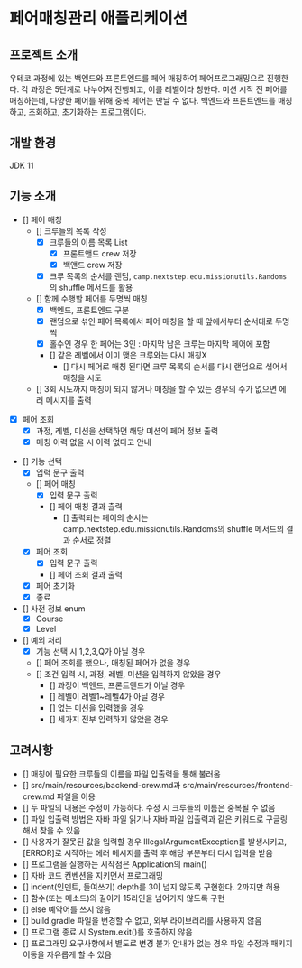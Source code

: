 # 페어매칭관리 애플리케이션

## 프로젝트 소개
우테코 과정에 있는 백엔드와 프론트엔드를 페어 매칭하여 페어프로그래밍으로 진행한다.
각 과정은 5단계로 나누어져 진행되고, 이를 레벨이라 칭한다. 미션 시작 전 페어를 매칭하는데, 다양한 페어를 위해 중복 페어는 만날 수 없다.
백엔드와 프론트엔드를 매칭하고, 조회하고, 초기화하는 프로그램이다.

## 개발 환경
JDK 11

## 기능 소개
- [] 페어 매칭
  - [] 크루들의 목록 작성
    - [x] 크루들의 이름 목록 List<String>
      - [x] 프론트앤드 crew 저장
      - [x] 백앤드 crew 저장
    - [x] 크루 목록의 순서를 랜덤, `camp.nextstep.edu.missionutils.Randoms`의 shuffle 메서드를 활용
  - [] 함께 수행할 페어를 두명씩 매칭
    - [x] 백엔드, 프론트엔드 구분
    - [x] 랜덤으로 섞인 페어 목록에서 페어 매칭을 할 때 앞에서부터 순서대로 두명씩
    - [x] 홀수인 경우 한 페어는 3인 : 마지막 남은 크루는 마지막 페어에 포함
    - [] 같은 레벨에서 이미 맺은 크루와는 다시 매칭X
      - [] 다시 페어로 매칭 된다면 크루 목록의 순서를 다시 랜덤으로 섞어서 매칭을 시도
  -  [] 3회 시도까지 매칭이 되지 않거나 매칭을 할 수 있는 경우의 수가 없으면 에러 메시지를 출력

- [x] 페어 조회
  - [x] 과정, 레벨, 미션을 선택하면 해당 미션의 페어 정보 출력
  - [x] 매칭 이력 없을 시 이력 없다고 안내

- [] 기능 선택
  - [x] 입력 문구 출력
  - [] 페어 매칭
    - [x] 입력 문구 출력
    - [] 페어 매칭 결과 출력
      - [] 출력되는 페어의 순서는 camp.nextstep.edu.missionutils.Randoms의 shuffle 메서드의 결과 순서로 정렬
  - [x] 페어 조회
    - [x] 입력 문구 출력
    - [] 페어 조회 결과 출력
  - [x] 페어 초기화
  - [x] 종료

- [] 사전 정보 enum
  - [x] Course
  - [x] Level

- [] 예외 처리
  - [x] 기능 선택 시 1,2,3,Q가 아닐 경우 
  - [] 페어 조회를 했으나, 매칭된 페어가 없을 경우
  - [] 조건 입력 시, 과정, 레벨, 미션을 입력하지 않았을 경우
    - [] 과정이 백엔드, 프론트엔드가 아닐 경우
    - [] 레벨이 레벨1~레벨4가 아닐 경우
    - [] 없는 미션을 입력했을 경우
    - [] 세가지 전부 입력하지 않았을 경우

## 고려사항
- [] 매칭에 필요한 크루들의 이름을 파일 입출력을 통해 불러옴
- [] src/main/resources/backend-crew.md과 src/main/resources/frontend-crew.md 파일을 이용
- [] 두 파일의 내용은 수정이 가능하다. 수정 시 크루들의 이름은 중복될 수 없음
- [] 파일 입출력 방법은 자바 파일 읽기나 자바 파일 입출력과 같은 키워드로 구글링해서 찾을 수 있음
- [] 사용자가 잘못된 값을 입력할 경우 IllegalArgumentException를 발생시키고, [ERROR]로 시작하는 에러 메시지를 출력 후 해당 부분부터 다시 입력을 받음
- [] 프로그램을 실행하는 시작점은 Application의 main()
- [] 자바 코드 컨벤션을 지키면서 프로그래밍
- [] indent(인덴트, 들여쓰기) depth를 3이 넘지 않도록 구현한다. 2까지만 허용
- [] 함수(또는 메소드)의 길이가 15라인을 넘어가지 않도록 구현
- [] else 예약어를 쓰지 않음
- [] build.gradle 파일을 변경할 수 없고, 외부 라이브러리를 사용하지 않음
- [] 프로그램 종료 시 System.exit()를 호출하지 않음
- [] 프로그래밍 요구사항에서 별도로 변경 불가 안내가 없는 경우 파일 수정과 패키지 이동을 자유롭게 할 수 있음